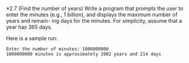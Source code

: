 *2.7
(Find the number of years) Write a program that prompts the user to enter the
minutes (e.g., 1 billion), and displays the maximum number of years and remain-
ing days for the minutes. For simplicity, assume that a year has 365 days. 

Here is
a sample run:

```
Enter the number of minutes: 1000000000
1000000000 minutes is approximately 1902 years and 214 days